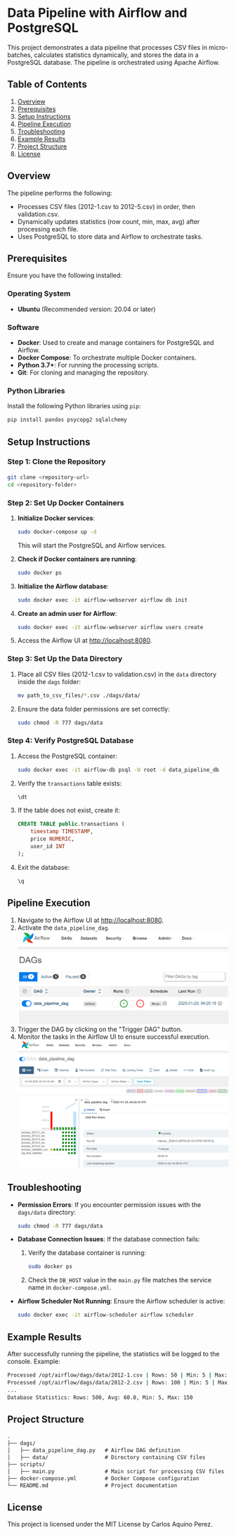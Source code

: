 
# Data Pipeline with Airflow and PostgreSQL

This project demonstrates a data pipeline that processes CSV files in micro-batches, calculates statistics dynamically, and stores the data in a PostgreSQL database. The pipeline is orchestrated using Apache Airflow.

## Table of Contents
1. [Overview](#overview)
2. [Prerequisites](#prerequisites)
3. [Setup Instructions](#setup-instructions)
4. [Pipeline Execution](#pipeline-execution)
5. [Troubleshooting](#troubleshooting)
6. [Example Results](#example-results)
7. [Project Structure](#project-structure)
8. [License](#license)

## Overview
The pipeline performs the following:
- Processes CSV files (2012-1.csv to 2012-5.csv) in order, then validation.csv.
- Dynamically updates statistics (row count, min, max, avg) after processing each file.
- Uses PostgreSQL to store data and Airflow to orchestrate tasks.

## Prerequisites
Ensure you have the following installed:

### Operating System
- **Ubuntu** (Recommended version: 20.04 or later)

### Software
- **Docker**: Used to create and manage containers for PostgreSQL and Airflow.
- **Docker Compose**: To orchestrate multiple Docker containers.
- **Python 3.7+**: For running the processing scripts.
- **Git**: For cloning and managing the repository.

### Python Libraries
Install the following Python libraries using `pip`:
```bash
pip install pandas psycopg2 sqlalchemy
```

## Setup Instructions

### Step 1: Clone the Repository
```bash
git clone <repository-url>
cd <repository-folder>
```

### Step 2: Set Up Docker Containers
1. **Initialize Docker services**:
   ```bash
   sudo docker-compose up -d
   ```
   This will start the PostgreSQL and Airflow services.

2. **Check if Docker containers are running**:
   ```bash
   sudo docker ps
   ```

3. **Initialize the Airflow database**:
   ```bash
   sudo docker exec -it airflow-webserver airflow db init
   ```

4. **Create an admin user for Airflow**:
   ```bash
   sudo docker exec -it airflow-webserver airflow users create        --username admin --firstname Admin --lastname User        --role Admin --email admin@example.com --password admin
   ```

5. Access the Airflow UI at [http://localhost:8080](http://localhost:8080).

### Step 3: Set Up the Data Directory
1. Place all CSV files (2012-1.csv to validation.csv) in the `data` directory inside the `dags` folder:
   ```bash
   mv path_to_csv_files/*.csv ./dags/data/
   ```

2. Ensure the data folder permissions are set correctly:
   ```bash
   sudo chmod -R 777 dags/data
   ```

### Step 4: Verify PostgreSQL Database
1. Access the PostgreSQL container:
   ```bash
   sudo docker exec -it airflow-db psql -U root -d data_pipeline_db
   ```

2. Verify the `transactions` table exists:
   ```sql
   \dt
   ```

3. If the table does not exist, create it:
   ```sql
   CREATE TABLE public.transactions (
       timestamp TIMESTAMP,
       price NUMERIC,
       user_id INT
   );
   ```

4. Exit the database:
   ```bash
   \q
   ```

## Pipeline Execution
1. Navigate to the Airflow UI at [http://localhost:8080](http://localhost:8080).
2. Activate the `data_pipeline_dag`.
![DAG](images/dag.png)
3. Trigger the DAG by clicking on the "Trigger DAG" button.
4. Monitor the tasks in the Airflow UI to ensure successful execution.
![DAG execution](images/execution.png)

## Troubleshooting
- **Permission Errors**:
  If you encounter permission issues with the `dags/data` directory:
  ```bash
  sudo chmod -R 777 dags/data
  ```

- **Database Connection Issues**:
  If the database connection fails:
  1. Verify the database container is running:
     ```bash
     sudo docker ps
     ```
  2. Check the `DB_HOST` value in the `main.py` file matches the service name in `docker-compose.yml`.

- **Airflow Scheduler Not Running**:
  Ensure the Airflow scheduler is active:
  ```bash
  sudo docker exec -it airflow-scheduler airflow scheduler
  ```

## Example Results
After successfully running the pipeline, the statistics will be logged to the console. Example:

```bash
Processed /opt/airflow/dags/data/2012-1.csv | Rows: 50 | Min: 5 | Max: 100 | Avg: 52.5
Processed /opt/airflow/dags/data/2012-2.csv | Rows: 100 | Min: 5 | Max: 120 | Avg: 63.0
...
Database Statistics: Rows: 500, Avg: 60.0, Min: 5, Max: 150
```

## Project Structure
```
.
├── dags/
│   ├── data_pipeline_dag.py   # Airflow DAG definition
│   ├── data/                  # Directory containing CSV files
├── scripts/
│   ├── main.py                # Main script for processing CSV files
├── docker-compose.yml         # Docker Compose configuration
└── README.md                  # Project documentation
```

## License
This project is licensed under the MIT License by Carlos Aquino Perez.
